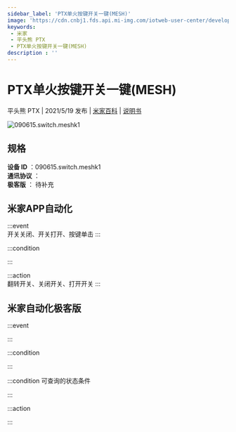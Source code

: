 ```yaml
---
sidebar_label: 'PTX单火按键开关一键(MESH)'
image: 'https://cdn.cnbj1.fds.api.mi-img.com/iotweb-user-center/developer_1679071858184fVW7YTY5.png?GalaxyAccessKeyId=AKVGLQWBOVIRQ3XLEW&Expires=9223372036854775807&Signature=MTetOXfg/oLpbcqJBfJm0lcH8lc='
keywords: 
 - 米家
 - 平头熊 PTX
 - PTX单火按键开关一键(MESH)
description : ''
---
```

# PTX单火按键开关一键(MESH)

平头熊 PTX | 2021/5/19 发布 | [米家百科](https://home.mi.com/webapp/content/baike/product/index.html?model=090615.switch.meshk1) | [说明书](https://home.mi.com/views/introduction.html?model=090615.switch.meshk1&region=cn)

![090615.switch.meshk1](https://cdn.cnbj1.fds.api.mi-img.com/iotweb-user-center/developer_1679071858184fVW7YTY5.png?GalaxyAccessKeyId=AKVGLQWBOVIRQ3XLEW&Expires=9223372036854775807&Signature=MTetOXfg/oLpbcqJBfJm0lcH8lc=)

## 规格  
> 
**设备 ID** ：090615.switch.meshk1  
**通讯协议** ：  
**极客版**  ： 待补充 


## 米家APP自动化  

:::event  
开关关闭、开关打开、按键单击
:::

:::condition  

:::

:::action   
翻转开关、关闭开关、打开开关
:::

## 米家自动化极客版  

:::event  

:::

:::condition  

:::

:::condition 可查询的状态条件  

:::

:::action  

:::

        
